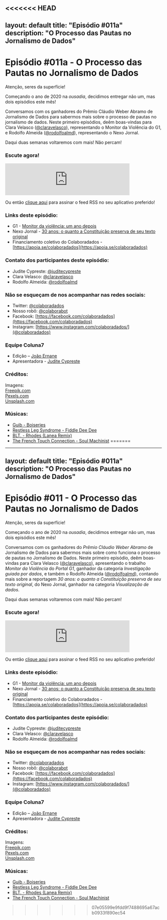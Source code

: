 <<<<<<< HEAD
---
layout: default
title:  "Episódio #011a"
description: "O Processo das Pautas no Jornalismo de Dados"
---
# Episódio #011a - O Processo das Pautas no Jornalismo de Dados

Atenção, seres da superfície!

Começando o ano de 2020 na *ousadia*, decidimos entregar não um, mas dois episódios este mês!

Conversamos com os ganhadores do Prêmio Cláudio Weber Abramo de Jornalismo de Dados para sabermos mais sobre o processo de pautas no jornalismo de dados. Neste primeiro episódios, deêm boas-vindas para Clara Velasco ([@claravelasco](https://twitter.com/claravelasco)), representando o Monitor da Violência do G1, e Rodolfo Almeida ([@rodolfoalmd](https://twitter.com/rodolfoalmd)), representando o Nexo Jornal.

Daqui duas semanas voltaremos com mais! Não percam!


### Escute agora!
<iframe src="https://anchor.fm/coluna7/embed/episodes/Episdio-011---A-pauta-no-Jornalismo-de-Dados-ea1d8l" height="102px" width="400px" frameborder="0" scrolling="no"></iframe>

Ou então [clique aqui](https://anchor.fm/s/951cc10/podcast/rss) para assinar o feed RSS no seu aplicativo preferido!

### Links deste episódio:
- G1 - [Monitor da violência: um ano depois](https://g1.globo.com/monitor-da-violencia/noticia/2018/09/05/monitor-da-violencia-um-ano-depois-apenas-2-dos-casos-de-morte-violenta-tem-condenados-pelos-crimes.ghtml)
- Nexo Jornal - [30 anos: o quanto a Constituição preserva de seu texto original](https://www.nexojornal.com.br/grafico/2018/10/05/30-anos-o-quanto-a-Constitui%C3%A7%C3%A3o-preserva-de-seu-texto-original)
- Financiamento coletivo do Colaboradados - [https://apoia.se/colaboradados](https://apoia.se/colaboradados)

### Contato dos participantes deste episódio:
- Judite Cypreste: [@juditecypreste](https://www.twitter.com/juditecypreste)
- Clara Velasco: [@claravelasco](https://twitter.com/claravelasco)
- Rodolfo Almeida: [@rodolfoalmd](https://twitter.com/rodolfoalmd)


### Não se esqueçam de nos acompanhar nas redes sociais:
- Twitter: [@colaboradados](https://twitter.com/colaboradados)
- Nosso robô: [@colaborabot](https://twitter.com/colabora_bot)
- Facebook: [https://facebook.com/colaboradados](https://facebook.com/colaboradados)
- Instagram: [https://www.instagram.com/colaboradados/](@colaboradados)

### Equipe Coluna7

- Edição – [João Ernane](https://twitter.com/o_jovemadulto)
- Apresentadora - [Judite Cypreste](https://twitter.com/juditecypreste)

### Créditos:
Imagens:  
[Freepik.com](https://www.freepik.com/)  
[Pexels.com](https://www.pexels.com)  
[Unsplash.com](https://unsplash.com)

### Músicas:  

* [Guib - Boiseries](https://soundcloud.com/philipp-leitner-4/guib-boiseries)
* [Restless Leg Syndrome - Fiddle Dee Dee](https://soundcloud.com/lamixtape/restless-leg-syndrome-fiddle)
* [BLT. - Rhodes (Lanea Remix)](https://soundcloud.com/sudaka-beats/sudaka-afronta-1)
* [The French Touch Connection - Soul Machinist](https://soundcloud.com/smokedbeat/the-french-touch-connection-soul-machinist-smokedbeat-melancolia)
=======
---
layout: default
title:  "Episódio #011a"
description: "O Processo das Pautas no Jornalismo de Dados"
---
# Episódio #011 - O Processo das Pautas no Jornalismo de Dados

Atenção, seres da superfície!

Começando o ano de 2020 na *ousadia*, decidimos entregar não um, mas dois episódios este mês!

Conversamos com os ganhadores do *Prêmio Cláudio Weber Abramo* de Jornalismo de Dados para sabermos mais sobre como funciona o processo de pautas no Jornalismo de Dados. Neste primeiro episódio, deêm boas-vindas para Clara Velasco ([@claravelasco](https://twitter.com/claravelasco)), apresentando o trabalho *Monitor da Violência* do *Portal G1*, ganhador da categoria *Investigação guiada por dados*, e também o Rodolfo Almeida ([@rodolfoalmd](https://twitter.com/rodolfoalmd)), contando mais sobre a reportagem *30 anos: o quanto a Constituição preserva de seu texto original*, do Nexo Jornal, ganhador na categoria *Visualização de dados*.

Daqui duas semanas voltaremos com mais! Não percam!


### Escute agora!
<iframe src="https://anchor.fm/coluna7/embed/episodes/Episdio-011---O-Processo-das-Pautas-no-Jornalismo-de-Dados-ea1d8l" height="102px" width="400px" frameborder="0" scrolling="no"></iframe>

Ou então [clique aqui](https://anchor.fm/s/951cc10/podcast/rss) para assinar o feed RSS no seu aplicativo preferido!

### Links deste episódio:
- G1 - [Monitor da violência: um ano depois](https://g1.globo.com/monitor-da-violencia/noticia/2018/09/05/monitor-da-violencia-um-ano-depois-apenas-2-dos-casos-de-morte-violenta-tem-condenados-pelos-crimes.ghtml)
- Nexo Jornal - [30 anos: o quanto a Constituição preserva de seu texto original](https://www.nexojornal.com.br/grafico/2018/10/05/30-anos-o-quanto-a-Constitui%C3%A7%C3%A3o-preserva-de-seu-texto-original)
- Financiamento coletivo do Colaboradados - [https://apoia.se/colaboradados](https://apoia.se/colaboradados)

### Contato dos participantes deste episódio:
- Judite Cypreste: [@juditecypreste](https://www.twitter.com/juditecypreste)
- Clara Velasco: [@claravelasco](https://twitter.com/claravelasco)
- Rodolfo Almeida: [@rodolfoalmd](https://twitter.com/rodolfoalmd)


### Não se esqueçam de nos acompanhar nas redes sociais:
- Twitter: [@colaboradados](https://twitter.com/colaboradados)
- Nosso robô: [@colaborabot](https://twitter.com/colabora_bot)
- Facebook: [https://facebook.com/colaboradados](https://facebook.com/colaboradados)
- Instagram: [https://www.instagram.com/colaboradados/](@colaboradados)

### Equipe Coluna7

- Edição – [João Ernane](https://twitter.com/o_jovemadulto)
- Apresentadora - [Judite Cypreste](https://twitter.com/juditecypreste)

### Créditos:
Imagens:  
[Freepik.com](https://www.freepik.com/)  
[Pexels.com](https://www.pexels.com)  
[Unsplash.com](https://unsplash.com)

### Músicas:  

* [Guib - Boiseries](https://soundcloud.com/philipp-leitner-4/guib-boiseries)
* [Restless Leg Syndrome - Fiddle Dee Dee](https://soundcloud.com/lamixtape/restless-leg-syndrome-fiddle)
* [BLT. - Rhodes (Lanea Remix)](https://soundcloud.com/sudaka-beats/sudaka-afronta-1)
* [The French Touch Connection - Soul Machinist](https://soundcloud.com/smokedbeat/the-french-touch-connection-soul-machinist-smokedbeat-melancolia)
>>>>>>> 07e05599e9fdd9f7488695a67acb0933f890ec54

